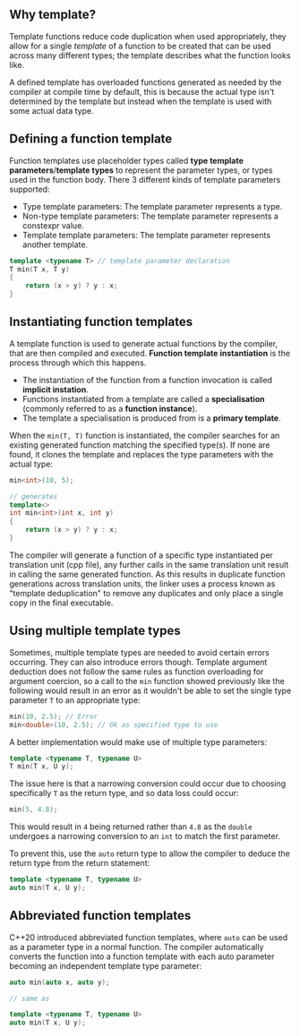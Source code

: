 ## Why template?
Template functions reduce code duplication when used appropriately, they allow for a single *template* of a function to be created that can be used across many different types; the template describes what the function looks like.

A defined template has overloaded functions generated as needed by the compiler at compile time by default, this is because the actual type isn't determined by the template but instead when the template is used with some actual data type.

## Defining a function template
Function templates use placeholder types called **type template parameters**/**template types** to represent the parameter types, or types used in the function body. There 3 different kinds of template parameters supported:

- Type template parameters: The template parameter represents a type.
- Non-type template parameters: The template parameter represents a constexpr value.
- Template template parameters: The template parameter represents another template.

```cpp
template <typename T> // template parameter declaration
T min(T x, T y)
{
	return (x > y) ? y : x;
}
```

## Instantiating function templates
A template function is used to generate actual functions by the compiler, that are then compiled and executed. **Function template instantiation** is the process through which this happens.

- The instantiation of the function from a function invocation is called **implicit instation**.
- Functions instantiated from a template are called a **specialisation** (commonly referred to as a **function instance**).
- The template a specialisation is produced from is a **primary template**.

When the `min(T, T)` function is instantiated, the compiler searches for an existing generated function matching the specified type(s). If none are found, it clones the template and replaces the type parameters with the actual type:

```cpp
min<int>(10, 5);

// generates
template<>
int min<int>(int x, int y)
{
	return (x > y) ? y : x;
}
```

The compiler will generate a function of a specific type instantiated per translation unit (cpp file), any further calls in the same translation unit result in calling the same generated function. As this results in duplicate function generations across translation units, the linker uses a process known as "template deduplication" to remove any duplicates and only place a single copy in the final executable.

## Using multiple template types
Sometimes, multiple template types are needed to avoid certain errors occurring. They can also introduce errors though. Template argument deduction does not follow the same rules as function overloading for argument coercion, so a call to the `min` function showed previously like the following would result in an error as it wouldn't be able to set the single type parameter `T` to an appropriate type:

```cpp
min(10, 2.5); // Error
min<double>(10, 2.5); // Ok as specified type to use
```

A better implementation would make use of multiple type parameters:

```cpp
template <typename T, typename U>
T min(T x, U y);
```

The issue here is that a narrowing conversion could occur due to choosing specifically `T` as the return type, and so data loss could occur:

```cpp
min(5, 4.8);
```

This would result in `4` being returned rather than `4.8` as the `double` undergoes a narrowing conversion to an `int` to match the first parameter.

To prevent this, use the `auto` return type to allow the compiler to deduce the return type from the return statement:

```cpp
template <typename T, typename U>
auto min(T x, U y);
```

## Abbreviated function templates
C++20 introduced abbreviated function templates, where `auto` can be used as a parameter type in a normal function. The compiler automatically converts the function into a function template with each auto parameter becoming an independent template type parameter:

```cpp
auto min(auto x, auto y);

// same as

template <typename T, typename U>
auto min(T x, U y);
```

